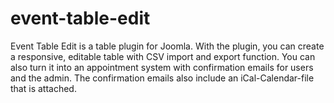# event-table-edit
Event Table Edit is a table plugin for Joomla. With the plugin, you can create a responsive, editable table with CSV import and export function. You can also turn it into an appointment system with confirmation emails for users and the admin. The confirmation emails also include an iCal-Calendar-file that is attached.
